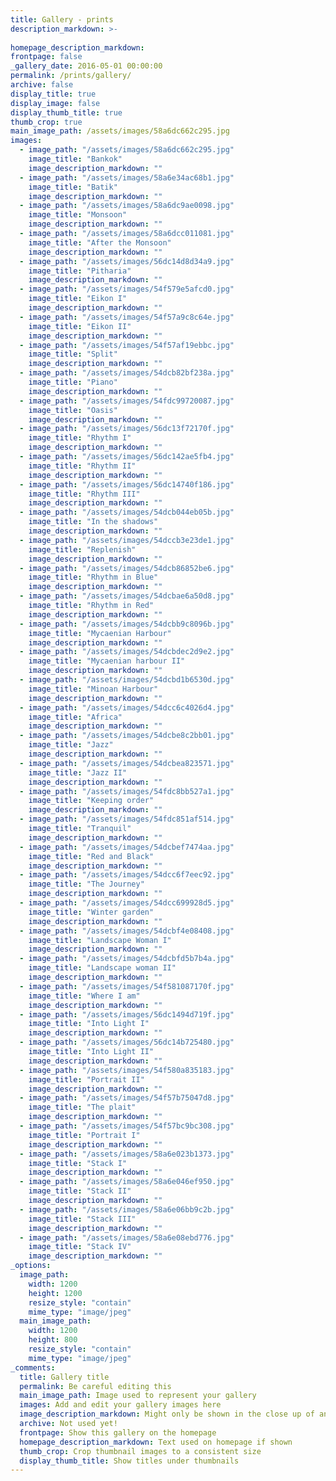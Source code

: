 ```yaml
---
title: Gallery - prints
description_markdown: >-
  
homepage_description_markdown: 
frontpage: false
_gallery_date: 2016-05-01 00:00:00
permalink: /prints/gallery/
archive: false
display_title: true
display_image: false
display_thumb_title: true
thumb_crop: true
main_image_path: /assets/images/58a6dc662c295.jpg
images:
  - image_path: "/assets/images/58a6dc662c295.jpg"
    image_title: "Bankok"
    image_description_markdown: ""
  - image_path: "/assets/images/58a6e34ac68b1.jpg"
    image_title: "Batik"
    image_description_markdown: ""
  - image_path: "/assets/images/58a6dc9ae0098.jpg"
    image_title: "Monsoon"
    image_description_markdown: ""
  - image_path: "/assets/images/58a6dcc011081.jpg"
    image_title: "After the Monsoon"
    image_description_markdown: ""
  - image_path: "/assets/images/56dc14d8d34a9.jpg"
    image_title: "Pitharia"
    image_description_markdown: ""
  - image_path: "/assets/images/54f579e5afcd0.jpg"
    image_title: "Eikon I"
    image_description_markdown: ""
  - image_path: "/assets/images/54f57a9c8c64e.jpg"
    image_title: "Eikon II"
    image_description_markdown: ""
  - image_path: "/assets/images/54f57af19ebbc.jpg"
    image_title: "Split"
    image_description_markdown: ""
  - image_path: "/assets/images/54dcb82bf238a.jpg"
    image_title: "Piano"
    image_description_markdown: ""
  - image_path: "/assets/images/54fdc99720087.jpg"
    image_title: "Oasis"
    image_description_markdown: ""
  - image_path: "/assets/images/56dc13f72170f.jpg"
    image_title: "Rhythm I"
    image_description_markdown: ""
  - image_path: "/assets/images/56dc142ae5fb4.jpg"
    image_title: "Rhythm II"
    image_description_markdown: ""
  - image_path: "/assets/images/56dc14740f186.jpg"
    image_title: "Rhythm III"
    image_description_markdown: ""
  - image_path: "/assets/images/54dcb044eb05b.jpg"
    image_title: "In the shadows"
    image_description_markdown: ""
  - image_path: "/assets/images/54dccb3e23de1.jpg"
    image_title: "Replenish"
    image_description_markdown: ""
  - image_path: "/assets/images/54dcb86852be6.jpg"
    image_title: "Rhythm in Blue"
    image_description_markdown: ""
  - image_path: "/assets/images/54dcbae6a50d8.jpg"
    image_title: "Rhythm in Red"
    image_description_markdown: ""
  - image_path: "/assets/images/54dcbb9c8096b.jpg"
    image_title: "Mycaenian Harbour"
    image_description_markdown: ""
  - image_path: "/assets/images/54dcbdec2d9e2.jpg"
    image_title: "Mycaenian harbour II"
    image_description_markdown: ""
  - image_path: "/assets/images/54dcbd1b6530d.jpg"
    image_title: "Minoan Harbour"
    image_description_markdown: ""
  - image_path: "/assets/images/54dcc6c4026d4.jpg"
    image_title: "Africa"
    image_description_markdown: ""
  - image_path: "/assets/images/54dcbe8c2bb01.jpg"
    image_title: "Jazz"
    image_description_markdown: ""
  - image_path: "/assets/images/54dcbea823571.jpg"
    image_title: "Jazz II"
    image_description_markdown: ""
  - image_path: "/assets/images/54fdc8bb527a1.jpg"
    image_title: "Keeping order"
    image_description_markdown: ""
  - image_path: "/assets/images/54fdc851af514.jpg"
    image_title: "Tranquil"
    image_description_markdown: ""
  - image_path: "/assets/images/54dcbef7474aa.jpg"
    image_title: "Red and Black"
    image_description_markdown: ""
  - image_path: "/assets/images/54dcc6f7eec92.jpg"
    image_title: "The Journey"
    image_description_markdown: ""
  - image_path: "/assets/images/54dcc699928d5.jpg"
    image_title: "Winter garden"
    image_description_markdown: ""
  - image_path: "/assets/images/54dcbf4e08408.jpg"
    image_title: "Landscape Woman I"
    image_description_markdown: ""
  - image_path: "/assets/images/54dcbfd5b7b4a.jpg"
    image_title: "Landscape woman II"
    image_description_markdown: ""
  - image_path: "/assets/images/54f581087170f.jpg"
    image_title: "Where I am"
    image_description_markdown: ""
  - image_path: "/assets/images/56dc1494d719f.jpg"
    image_title: "Into Light I"
    image_description_markdown: ""
  - image_path: "/assets/images/56dc14b725480.jpg"
    image_title: "Into Light II"
    image_description_markdown: ""
  - image_path: "/assets/images/54f580a835183.jpg"
    image_title: "Portrait II"
    image_description_markdown: ""
  - image_path: "/assets/images/54f57b75047d8.jpg"
    image_title: "The plait"
    image_description_markdown: ""
  - image_path: "/assets/images/54f57bc9bc308.jpg"
    image_title: "Portrait I"
    image_description_markdown: ""
  - image_path: "/assets/images/58a6e023b1373.jpg"
    image_title: "Stack I"
    image_description_markdown: ""
  - image_path: "/assets/images/58a6e046ef950.jpg"
    image_title: "Stack II"
    image_description_markdown: ""
  - image_path: "/assets/images/58a6e06bb9c2b.jpg"
    image_title: "Stack III"
    image_description_markdown: ""
  - image_path: "/assets/images/58a6e08ebd776.jpg"
    image_title: "Stack IV"
    image_description_markdown: ""
_options:
  image_path:
    width: 1200
    height: 1200
    resize_style: "contain"
    mime_type: "image/jpeg"
  main_image_path:
    width: 1200
    height: 800
    resize_style: "contain"
    mime_type: "image/jpeg"
_comments:
  title: Gallery title
  permalink: Be careful editing this
  main_image_path: Image used to represent your gallery
  images: Add and edit your gallery images here
  image_description_markdown: Might only be shown in the close up of an image
  archive: Not used yet!
  frontpage: Show this gallery on the homepage
  homepage_description_markdown: Text used on homepage if shown
  thumb_crop: Crop thumbnail images to a consistent size
  display_thumb_title: Show titles under thumbnails
---
```

